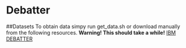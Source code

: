 # Debatter


##Datasets
To obtain data simpy run get_data.sh or download manually from the following resources. **Warning! This should take a while!**
[IBM DEBATTER](http://www.research.ibm.com/haifa/dept/vst/debating_data.shtml)